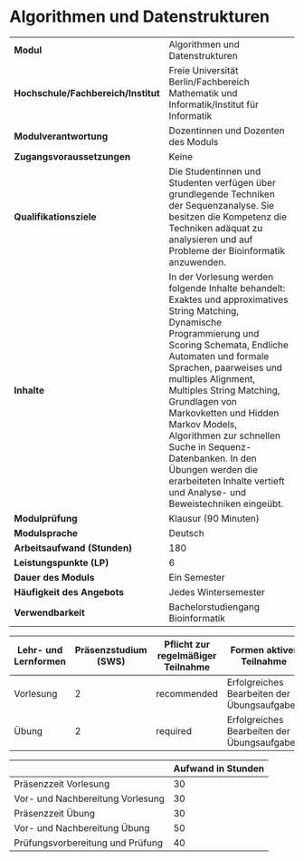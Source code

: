 # Algorithmen und Datenstrukturen
|                                    |   |
|------------------------------------|---|
|**Modul**                           | Algorithmen und Datenstrukturen |
|**Hochschule/Fachbereich/Institut** | Freie Universität Berlin/Fachbereich Mathematik und Informatik/Institut für Informatik |
|**Modulverantwortung**              | Dozentinnen und Dozenten des Moduls |
|**Zugangsvoraussetzungen**          | Keine |
|**Qualifikationsziele**             | Die Studentinnen und Studenten verfügen über grundlegende Techniken der Sequenzanalyse. Sie besitzen die Kompetenz die Techniken adäquat zu analysieren und auf Probleme der Bioinformatik anzuwenden. |
|**Inhalte**                         | In der Vorlesung werden folgende Inhalte behandelt: Exaktes und approximatives String Matching, Dynamische Programmierung und Scoring Schemata, Endliche Automaten und formale Sprachen, paarweises und multiples Alignment, Multiples String Matching, Grundlagen von Markovketten und Hidden Markov Models, Algorithmen zur schnellen Suche in Sequenz-Datenbanken. In den Übungen werden die erarbeiteten Inhalte vertieft und Analyse- und Beweistechniken eingeübt. |
|**Modulprüfung**                    | Klausur (90 Minuten) |
|**Modulsprache**                    | Deutsch |
|**Arbeitsaufwand (Stunden)**        | 180 |
|**Leistungspunkte (LP)**            | 6 |
|**Dauer des Moduls**                | Ein Semester |
|**Häufigkeit des Angebots**         | Jedes Wintersemester |
|**Verwendbarkeit**                  | Bachelorstudiengang Bioinformatik |

| Lehr- und Lernformen | Präsenzstudium <br> (SWS) | Pflicht zur regelmäßiger Teilnahme | Formen aktiver Teilnahme |
| ---------------------|---------------------------|------------------------------------|------------------------- |
| Vorlesung            | 2                         | recommended                        | Erfolgreiches Bearbeiten der Übungsaufgaben |
| Übung                | 2                         | required                           | Erfolgreiches Bearbeiten der Übungsaufgaben |

|   | Aufwand in Stunden |
| - |--------------------|
| Präsenzzeit Vorlesung                    | 30    |
| Vor- und Nachbereitung Vorlesung         | 30    |
| Präsenzzeit Übung                        | 30    |
| Vor- und Nachbereitung Übung             | 50    |
| Prüfungsvorbereitung und Prüfung         | 40    |
